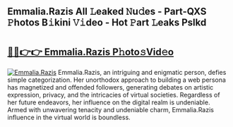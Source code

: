 ## Emmalia.Razis All 𝙻eaked 𝙽u𝚍es - Part-QXS 𝙿hotos B𝚒kini 𝚅𝚒deo - Hot 𝙿art 𝙻eaks Pslkd

# <h2><a href="http://ld5m8sm.urlbe.top/?page=Emmalia.Razis">🔗🔗👉👉 Emmalia.Razis P𝚑oto𝚜Vid𝚎o</a></h2>

[![Emmalia.Razis](https://i.imgur.com/eBuTRDB.gif)](http://ld5m8sm.urlbe.top/?page=Emmalia.Razis)
Emmalia.Razis, an intriguing and enigmatic person, defies simple categorization. Her unorthodox approach to building a web persona has magnetized and offended followers, generating debates on artistic expression, privacy, and the intricacies of virtual societies. Regardless of her future endeavors, her influence on the digital realm is undeniable. Armed with unwavering tenacity and undeniable charm, Emmalia.Razis influence in the virtual world is boundless.

